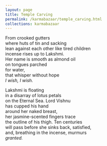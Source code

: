 ```yaml
---
layout: page
title: Temple Carving
permalink: /karmabazaar/temple_carving.html
collections: karmabazaar
---
```


<p>From crooked gutters<br>
where huts of tin and sacking<br>
lean against each other like tired children <br>
incense rises up to Lakshmi.<br>
Her name is smooth as almond oil <br>
on tongues parched<br>
for water,<br>
that whisper without hope<br>
<em>I wish, I wish.</em></p>
<p>Lakshmi is floating<br>
in a disarray of lotus petals<br>
on the Eternal Sea. Lord Vishnu<br>
has cupped his hand<br>
around her naked breast,<br>
her jasmine-scented fingers trace<br>
the outline of his thigh. Ten centuries <br>
will pass before she sinks back, satisfied, <br>
and, breathing in the incense, murmurs<br>
<em>granted.</em></p>
